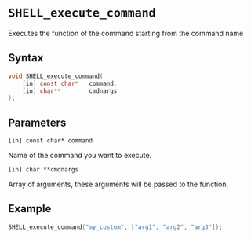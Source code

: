 # `SHELL_execute_command`

Executes the function of the command starting from the command name

## Syntax

```C
void SHELL_execute_command(
	[in] const char*   command,
	[in] char**        cmdnargs
);
```

## Parameters

`[in] const char* command`

Name of the command you want to execute.

`[in] char **cmdnargs`

Array of arguments, these arguments will be passed to the function.

## Example

```C
SHELL_execute_command("my_custom", ["arg1", "arg2", "arg3"]);
```
